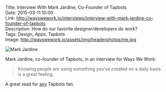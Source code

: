 Title: Interview With Mark Jardine, Co-Founder of Tapbots  
Date: 2015-03-11 10:00  
Link: http://wayswework.io/interviews/interview-with-mark-jardine-co-founder-of-tapbots  
Description: How do our favorite designer/developers do work?  
Tags: Design, Apps, Tapbots  
Image: http://wayswework.io/assets/img/headerphotos/me.jpg  

![Mark Jardine][mj]

Mark Jardine, co-founder of Tapbots, in an interview for Ways We Work:

> Knowing people are using something you’ve created on a daily basis is a great feeling.

A great read for [any][theoveranalyzed] Tapbots fan.

[mj]: http://wayswework.io/assets/img/headerphotos/me.jpg "Mark Jardine"
[theoveranalyzed]: /tags/Tapbots "Posts tagged 'Tapbots'"